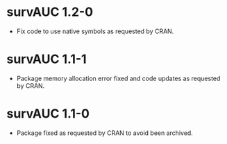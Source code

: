 # survAUC 1.2-0

* Fix code to use native symbols as requested by CRAN.

# survAUC 1.1-1

* Package memory allocation error fixed and code updates as requested by CRAN.

# survAUC 1.1-0

* Package fixed as requested by CRAN to avoid been archived.
